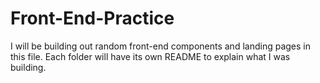 # Front-End-Practice

I will be building out random front-end components and landing pages in this file.  Each folder will have its own README to explain what I was building.

